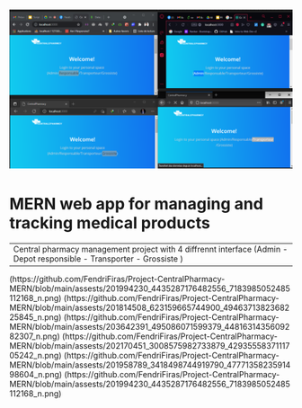 # ![Central Pharmacy](https://github.com/FendriFiras/Project-CentralPharmacy-MERN/blob/main/assests/202837633_418980619100609_3548300724524132794_n.png)
# MERN web app for managing and tracking medical products 
<table>
<tr>
<td>
 Central pharmacy management project with 4 diffrennt interface (Admin - Depot responsible - Transporter - Grossiste )
</td>
</tr>
</table>
(https://github.com/FendriFiras/Project-CentralPharmacy-MERN/blob/main/assests/201994230_4435287176482556_7183985052485112168_n.png)
(https://github.com/FendriFiras/Project-CentralPharmacy-MERN/blob/main/assests/201814508_623159665744900_4946371382368225845_n.png)
(https://github.com/FendriFiras/Project-CentralPharmacy-MERN/blob/main/assests/203642391_495086071599379_4481631435609282307_n.png)
(https://github.com/FendriFiras/Project-CentralPharmacy-MERN/blob/main/assests/202170451_3008575982733879_4293555837111705242_n.png)
(https://github.com/FendriFiras/Project-CentralPharmacy-MERN/blob/main/assests/201958789_3418498744919790_4777135823591498604_n.png)
(https://github.com/FendriFiras/Project-CentralPharmacy-MERN/blob/main/assests/201994230_4435287176482556_7183985052485112168_n.png)
